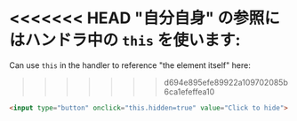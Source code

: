 <<<<<<< HEAD
"自分自身" の参照にはハンドラ中の `this` を使います:
=======
Can use `this` in the handler to reference "the element itself" here:
>>>>>>> d694e895efe89922a109702085b6ca1efeffea10

```html run height=50
<input type="button" onclick="this.hidden=true" value="Click to hide">
```
